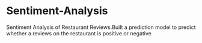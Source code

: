 # Sentiment-Analysis
Sentiment Analysis of Restaurant Reviews.Built a prediction model to predict whether a reviews on the restaurant is positive or negative
